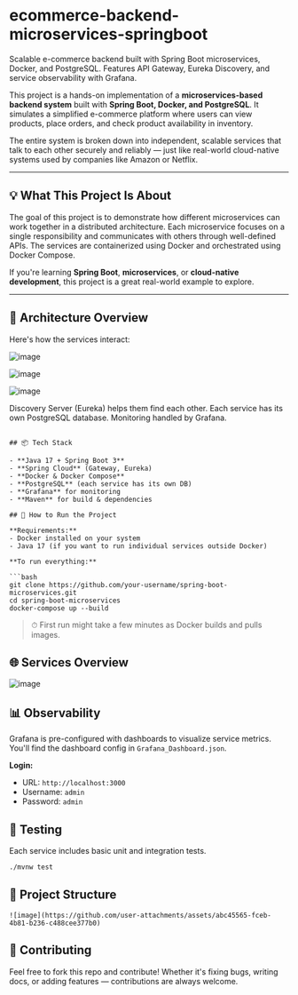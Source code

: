 # ecommerce-backend-microservices-springboot
 Scalable e-commerce backend built with Spring Boot microservices, Docker, and PostgreSQL. Features API Gateway, Eureka Discovery, and service observability with Grafana.

This project is a hands-on implementation of a **microservices-based backend system** built with **Spring Boot, Docker, and PostgreSQL**. It simulates a simplified e-commerce platform where users can view products, place orders, and check product availability in inventory.

The entire system is broken down into independent, scalable services that talk to each other securely and reliably — just like real-world cloud-native systems used by companies like Amazon or Netflix.

---

## 💡 What This Project Is About

The goal of this project is to demonstrate how different microservices can work together in a distributed architecture. Each microservice focuses on a single responsibility and communicates with others through well-defined APIs. The services are containerized using Docker and orchestrated using Docker Compose.

If you're learning **Spring Boot**, **microservices**, or **cloud-native development**, this project is a great real-world example to explore.

---

## 🧱 Architecture Overview

Here's how the services interact:

![image](https://github.com/user-attachments/assets/28cb7c89-c968-48c6-b064-bf3af5cdbeb0)

![image](https://github.com/user-attachments/assets/b9231911-65fb-4ebd-adb4-bf4ebc8491fe)


![image](https://github.com/user-attachments/assets/b19bcc20-eb5d-4f31-9f2f-f492cb126033)

     
Discovery Server (Eureka) helps them find each other.
Each service has its own PostgreSQL database.
Monitoring handled by Grafana.
```

## 📦 Tech Stack

- **Java 17 + Spring Boot 3**
- **Spring Cloud** (Gateway, Eureka)
- **Docker & Docker Compose**
- **PostgreSQL** (each service has its own DB)
- **Grafana** for monitoring
- **Maven** for build & dependencies

## 🚀 How to Run the Project

**Requirements:**
- Docker installed on your system
- Java 17 (if you want to run individual services outside Docker)

**To run everything:**

```bash
git clone https://github.com/your-username/spring-boot-microservices.git
cd spring-boot-microservices
docker-compose up --build
```

> ⏱ First run might take a few minutes as Docker builds and pulls images.


## 🌐 Services Overview

![image](https://github.com/user-attachments/assets/88b57ef0-d05a-4f10-9aae-e9b2009f8203)


## 📊 Observability

Grafana is pre-configured with dashboards to visualize service metrics. You'll find the dashboard config in `Grafana_Dashboard.json`.

**Login:**
- URL: `http://localhost:3000`
- Username: `admin`
- Password: `admin`


## 🧪 Testing

Each service includes basic unit and integration tests.

```bash
./mvnw test
```

## 📁 Project Structure

```
![image](https://github.com/user-attachments/assets/abc45565-fceb-4b81-b236-c488cee377b0)

```

## 🙌 Contributing

Feel free to fork this repo and contribute! Whether it's fixing bugs, writing docs, or adding features — contributions are always welcome.

